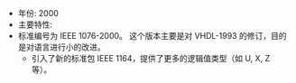 - 年份: 2000
- 主要特性:
- 标准编号为 IEEE 1076-2000。
    这个版本主要是对 VHDL-1993 的修订，目的是对语言进行小的改进。
    - 引入了新的标准包 IEEE 1164，提供了更多的逻辑值类型（如 U, X, Z 等）。